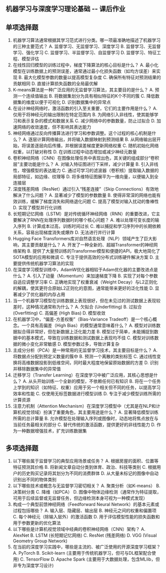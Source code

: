 ## 机器学习与深度学习理论基础 -- 课后作业

## 单项选择题

1. 机器学习算法通常根据其学习范式进行分类。哪一项最准确地描述了机器学习的三种主要范式？
   A. 监督学习、无监督学习、深度学习
   B. 监督学习、无监督学习、强化学习
   C. 监督学习、半监督学习、自监督学习
   D. 监督学习、特征工程、模型评估
2. 在线性回归模型的训练过程中，梯度下降算法的核心目标是什么？
   A. 最小化模型在训练数据上的预测误差，通常通过最小化损失函数（如均方误差）来实现
   B. 最大化模型参数的数量以提高模型复杂度
   C. 确保所有特征对预测结果的贡献相同
   D. 直接计算损失函数的全局最优解
3. K-means算法是一种广泛应用的无监督学习算法，其主要目的是什么？
   A. 预测一个连续值输出
   B. 将数据集划分为具有相似特征的K个不同的簇
   C. 降低数据集的维度以便于可视化
   D. 识别数据集中的异常点
4. 在设计神经网络时，激活函数的引入至关重要，它们的主要作用是什么？
   A. 仅用于将神经元的输出限制在特定范围内
   B. 为网络引入非线性，使其能够学习和表示复杂的模式和数据关系
   C. 减少网络中的参数数量，防止过拟合
   D. 加速网络的收敛速度，但不影响其表达能力
5. 神经网络通过反向传播算法进行学习和参数调整。这个过程的核心机制是什么？
   A. 逐层计算网络输出，并将输入数据映射到预测结果
   B. 从网络输出层开始，将误差逐层向后传播，并根据误差梯度更新网络权重
   C. 随机初始化网络权重，以打破对称性
   D. 在训练过程中动态增加或减少神经元数量
6. 卷积神经网络（CNN）在图像处理任务中表现出色，其关键的组成部分“卷积层”主要功能是什么？
   A. 对输入特征图进行下采样，减少计算量
   B. 引入非线性，增强模型的表达能力
   C. 通过可学习的滤波器（卷积核）提取输入数据的局部特征，如边缘、纹理等
   D. 将多维特征图展平为一维向量，以便输入到全连接层
7. 深度残差网络（ResNet）通过引入“残差连接”（Skip Connections）有效地解决了什么问题？
   A. 显著减少了模型的参数数量
   B. 使得非常深的网络也能有效训练，缓解了梯度消失和网络退化问题
   C. 提高了模型对输入扰动的鲁棒性
   D. 实现了模型并行化训练
8. 长短期记忆网络（LSTM）是对传统循环神经网络（RNN）的重要改进，它主要解决了RNN在处理序列数据时的哪个核心问题？
   A. 难以处理可变长度的输入序列
   B. 计算成本过高，训练时间过长
   C. 难以捕捉和学习序列中的长期依赖关系，容易出现梯度消失或爆炸
   D. 无法进行并行计算
9. Hugging Face Transformers库对自然语言处理（NLP）领域产生了巨大影响，其主要贡献是什么？
   A. 开发了一种全新的、超越Transformer的神经网络架构
   B. 提供了大量预训练的Transformer模型和便捷的API，极大地简化了SOTA模型的应用和微调
   C. 专注于提供高效的分布式训练硬件解决方案
   D. 主要提供传统机器学习算法的实现
10. 在深度学习模型训练中，AdamW优化器相较于Adam优化器的主要改进点是什么？
    A. 引入了动量（Momentum）来加速梯度下降
    B. 实现了对每个参数自适应调整学习率
    C. 正确地实现了权重衰减（Weight Decay）与L2正则化的解耦，使其更符合原始L2正则化的意图，通常能带来更好的泛化性能
    D. 显著减少了优化器的内存占用
11. 当一个机器学习模型在训练数据上表现很好，但在未见过的测试数据上表现较差时，这种情况通常称为什么？
    A. 欠拟合 (Underfitting)
    B. 过拟合 (Overfitting)
    C. 高偏差 (High Bias)
    D. 模型收敛
12. 在机器学习中，“偏差-方差权衡”（Bias-Variance Tradeoff）是一个核心概念。一个具有高偏差（High Bias）的模型通常意味着什么？
    A. 模型对训练数据拟合得非常好，但在新数据上泛化能力差
    B. 模型过于简单，未能捕捉到数据中的基本模式，导致在训练数据和测试数据上表现均不佳
    C. 模型对训练数据的微小变化非常敏感
    D. 模型参数过多，导致计算复杂
13. 主成分分析（PCA）是一种常用的无监督学习技术，其主要目标是什么？
    A. 将数据点分配到预定义数量的簇中
    B. 预测一个离散的类别标签
    C. 通过线性变换将高维数据投影到低维空间，同时最大程度地保留原始数据的方差
    D. 识别并移除数据集中的异常值
14. 迁移学习（Transfer Learning）在深度学习中被广泛应用，其核心思想是什么？
    A. 从头开始训练一个全新的模型，不依赖任何已有知识
    B. 将在一个任务上学到的知识（如特征、权重）应用于另一个相关但不同的任务，以提高学习效率和性能
    C. 仅使用无标签数据进行模型训练
    D. 专注于减少模型训练所需的计算资源
15. 注意力机制（Attention Mechanism）在深度学习模型中（尤其是在NLP和计算机视觉领域）扮演了重要角色，其主要用途是什么？
    A. 显著降低模型训练所需的总计算量
    B. 允许模型在处理输入序列或图像时，动态地将焦点放在与当前任务最相关的部分
    C. 替代传统的激活函数，提供更好的非线性能力
    D. 作为一种数据增强技术，扩充训练数据集

## 多项选择题

1. 以下哪些属于监督学习的典型应用场景或任务？
   A. 根据房屋的面积、位置等特征预测其价格
   B. 将新闻文章自动分类到体育、政治、科技等类别
   C. 根据用户的历史购买记录将其划分为不同的消费群体
   D. 从大量未标记的图像中自动识别出不同的物体类别
2. 以下哪些技术或概念与无监督学习密切相关？
   A. 聚类分析（如K-means）
   B. 决策树分类
   C. 降维（如PCA）
   D. 图像中物体边缘检测（通常作为特征提取，可用于后续监督或无监督任务，但边缘检测本身可视为一种模式发现）
3. 构成一个典型前馈神经网络（Feedforward Neural Network）的基本元素或过程包括哪些？
   A. 输入层、隐藏层、输出层
   B. 神经元之间的权重和偏置项
   C. 每个神经元（除输入层外）的激活函数
   D. 用于评估模型性能的损失函数和用于参数更新的优化算法
4. 以下哪些是计算机视觉领域中经典的卷积神经网络（CNN）架构？
   A. AlexNet
   B. LSTM (长短期记忆网络)
   C. ResNet (残差网络)
   D. VGG (Visual Geometry Group Network)
5. 在当前的深度学习实践中，哪些是主流的、被广泛使用的开源深度学习框架？
   A. PyTorch
   B. Scikit-learn (主要用于传统机器学习，但可与DL框架配合使用)
   C. TensorFlow
   D. Apache Spark (主要用于大数据处理，包含MLlib，但非专为深度学习设计)
